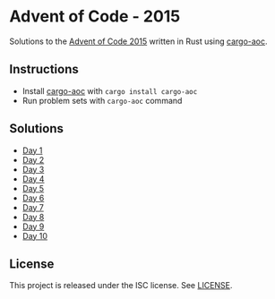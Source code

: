 # Advent of Code - 2015

Solutions to the [Advent of Code 2015](https://adventofcode.com/2015) written in Rust using [cargo-aoc](https://github.com/gobanos/cargo-aoc).

## Instructions

* Install [cargo-aoc](https://github.com/gobanos/cargo-aoc) with `cargo install cargo-aoc`
* Run problem sets with `cargo-aoc` command

## Solutions

* [Day 1](src/day1.rs)
* [Day 2](src/day2.rs)
* [Day 3](src/day3.rs)
* [Day 4](src/day4.rs)
* [Day 5](src/day5.rs)
* [Day 6](src/day6.rs)
* [Day 7](src/day7.rs)
* [Day 8](src/day8.rs)
* [Day 9](src/day9.rs)
* [Day 10](src/day10.rs)

## License

This project is released under the ISC license. See [LICENSE](LICENSE).
